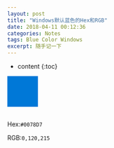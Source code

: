 ```yaml
---
layout: post
title: "Windows默认蓝色的Hex和RGB"
date: 2018-04-11 00:12:36
categories: Notes
tags: Blue Color Windows
excerpt: 随手记一下
---
```


* content
{:toc}

<div style="background-color: #0078D7; width: 5em; height: 5em;"></div><br>

Hex:`#0078D7`

RGB:`0,120,215`